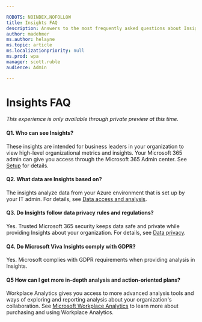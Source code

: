 ```yaml
---

ROBOTS: NOINDEX,NOFOLLOW
title: Insights FAQ
description: Answers to the most frequently asked questions about Insights
author: madehmer
ms.author: helayne
ms.topic: article
ms.localizationpriority: null
ms.prod: wpa
manager: scott.ruble
audience: Admin

---
```

# Insights FAQ

*This experience is only available through private preview at this time.*

#### Q1. Who can see Insights?

These insights are intended for business leaders in your organization to view high-level organizational metrics and insights. Your Microsoft 365 admin can give you access through the Microsoft 365 Admin center. See [Setup](setup.md) for details.

#### Q2. What data are Insights based on?

The insights analyze data from your Azure environment that is set up by your IT admin. For details, see [Data access and analysis](data-analysis.md).

#### Q3. Do Insights follow data privacy rules and regulations?

Yes. Trusted Microsoft 365 security keeps data safe and private while providing Insights about your organization. For details, see [Data privacy](privacy.md).

#### Q4. Do Microsoft Viva Insights comply with GDPR?

Yes. Microsoft complies with GDPR requirements when providing analysis in Insights.

#### Q5 How can I get more in-depth analysis and action-oriented plans?

Workplace Analytics gives you access to more advanced analysis tools and ways of exploring and reporting analysis about your organization's collaboration. See [Microsoft Workplace Analytics](https://microsoft.com/microsoft-365/business/workplace-analytics) to learn more about purchasing and using Workplace Analytics.
